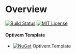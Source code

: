 # Overview

[![Build Status](https://img.shields.io/appveyor/ci/optivem/framework-dotnetcore.svg)](https://ci.appveyor.com/project/optivem/framework-dotnetcore) [![MIT License](http://img.shields.io/badge/license-MIT-brightgreen.svg)](http://opensource.org/licenses/MIT)



#### Optivem Template <a id="optivem-template"></a>

* [![NuGet](https://img.shields.io/nuget/v/Optivem.Template.svg)](https://www.nuget.org/packages/Optivem.Template) Optivem.Template

